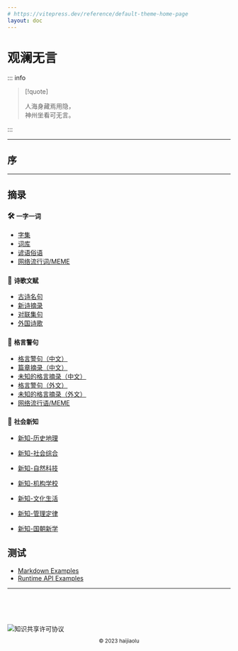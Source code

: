 ```yaml
---
# https://vitepress.dev/reference/default-theme-home-page
layout: doc
---
```


# 观澜无言

::: info

> [!quote]
>
> 人海身藏焉用隐，  
> 神州坐看可无言。  

:::

---

## 序

---

## 摘录

### 🛠️ `一字一词`

- [字集](item/word-zh-char.md)
- [词库](item/word-zh-idiom.md)
- [谚语俗语](item/word-zh-idiom2.md)
- [网络流行词/MEME](item/word-meme.md)

### 🚀 `诗歌文赋`

- [古诗名句](item/poem-zh-gushi.md)
- [新诗摘录](item/poem-zh-xinshi.md)
- [对联集句](item/poem-zh-couplets.md)
- [外国诗歌](item/poem-intl.md)

### 💬 `格言警句`

- [格言警句（中文）](item/quote-zh.md)
- [篇章摘录（中文）](item/quote-zh-long.md)
- [未知的格言摘录（中文）](item/quote-zh-unk.md)
- [格言警句（外文）](item/quote-intl.md)
- [未知的格言摘录（外文）](item/quote-intl-unk.md)
- [网络流行语/MEME](item/quote-meme.md)

### 🧪 `社会新知`

- [新知-历史地理](item/info-ld.md)
- [新知-社会综合](item/info-sh.md)
- [新知-自然科技](item/info-zr.md)
- [新知-机构学校](item/info-jg.md)
- [新知-文化生活](item/info-wh.md)

- [新知-管理定律](item/info-gl.md)
- [新知-国朝新学](item/info-zh.md)

## 测试

- [Markdown Examples](example/markdown-examples.md)
- [Runtime API Examples](example/api-examples.md)

---

<div style="margin-top:5rem">
  <img alt="知识共享许可协议" style="display:block;margin:auto" src="https://i.creativecommons.org/l/by-sa/4.0/88x31.png" />
  <p style="text-align:center;font-size:smaller">&copy; 2023 haijiaolu</p>
</div>
